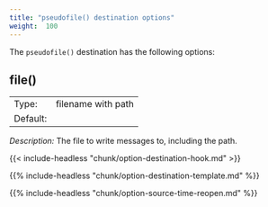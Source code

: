 ```yaml
---
title: "pseudofile() destination options"
weight:  100
---
```

<!-- DISCLAIMER: This file is based on the syslog-ng Open Source Edition documentation https://github.com/balabit/syslog-ng-ose-guides/commit/2f4a52ee61d1ea9ad27cb4f3168b95408fddfdf2 and is used under the terms of The syslog-ng Open Source Edition Documentation License. The file has been modified by Axoflow. -->

The `pseudofile()` destination has the following options:


## file()

|          |                    |
| -------- | ------------------ |
| Type:    | filename with path |
| Default: |                    |

*Description:* The file to write messages to, including the path.

{{< include-headless "chunk/option-destination-hook.md" >}}

{{% include-headless "chunk/option-destination-template.md" %}}

{{% include-headless "chunk/option-source-time-reopen.md" %}}

